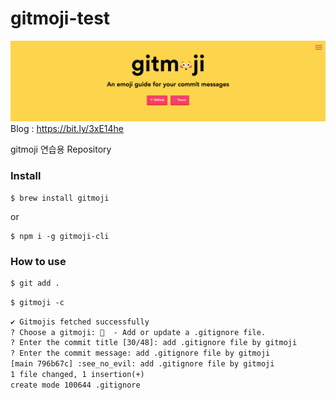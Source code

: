 # gitmoji-test
[![GITMOJI](/images/gitmoji.png)](https://gitmoji.dev/)
Blog : https://bit.ly/3xE14he

gitmoji 연습용 Repository

### Install
``` How to Install
$ brew install gitmoji
```
or
``` How to Install 2
$ npm i -g gitmoji-cli
```

### How to use
``` 1
$ git add .
```

``` 2
$ gitmoji -c
 ```
 ``` 3
✔ Gitmojis fetched successfully
? Choose a gitmoji: 🙈  - Add or update a .gitignore file.
? Enter the commit title [30/48]: add .gitignore file by gitmoji
? Enter the commit message: add .gitignore file by gitmoji
[main 796b67c] :see_no_evil: add .gitignore file by gitmoji
 1 file changed, 1 insertion(+)
 create mode 100644 .gitignore
 ```
